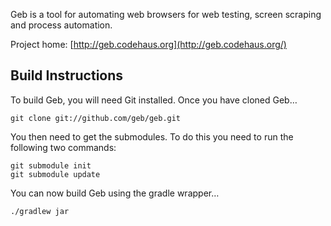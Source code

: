 Geb is a tool for automating web browsers for web testing, screen scraping and process automation.

Project home: [http://geb.codehaus.org](http://geb.codehaus.org/)

## Build Instructions

To build Geb, you will need Git installed. Once you have cloned Geb…

    git clone git://github.com/geb/geb.git

You then need to get the submodules. To do this you need to run the following two commands:

    git submodule init
    git submodule update

You can now build Geb using the gradle wrapper…

    ./gradlew jar

